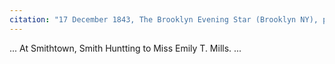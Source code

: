 ```yaml
---
citation: "17 December 1843, The Brooklyn Evening Star (Brooklyn NY), p2, nyhistoricnewspapers.org."
---
```

...
At Smithtown, Smith Huntting to Miss Emily T. Mills.
...

